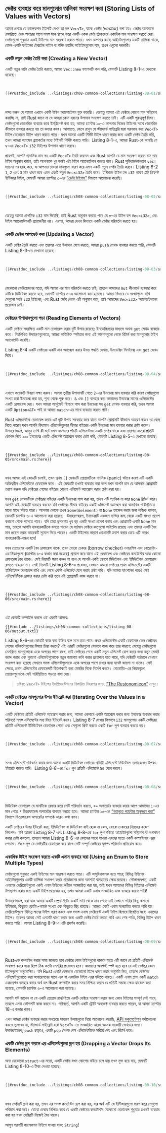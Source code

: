 ## ভেক্টর ব্যবহার করে মানগুলোর তালিকা সংরক্ষণ করা (Storing Lists of Values with Vectors)

আমরা প্রথমে যে কালেকশন টাইপটি দেখব তা হল `Vec<T>`, যাকে *ভেক্টর (vector)* বলা হয়। ভেক্টর আপনাকে মেমরিতে একে অপরের পাশে সমস্ত মান স্থাপন করে একটি একক ডেটা স্ট্রাকচারে একাধিক মান সংরক্ষণ করতে দেয়। ভেক্টরগুলো শুধুমাত্র একই টাইপের মান সংরক্ষণ করতে পারে। যখন আপনার কাছে আইটেমগুলোর একটি তালিকা থাকে, যেমন একটি ফাইলের টেক্সটের লাইন বা শপিং কার্টের আইটেমগুলোর দাম, তখন এগুলো দরকারী।

### একটি নতুন ভেক্টর তৈরি করা (Creating a New Vector)

একটি নতুন খালি ভেক্টর তৈরি করতে, আমরা `Vec::new` ফাংশনটি কল করি, যেমনটি Listing 8-1-এ দেখানো হয়েছে।

<Listing number="8-1" caption="`i32` টাইপের মান ধারণ করার জন্য একটি নতুন, খালি ভেক্টর তৈরি করা">

```rust
{{#rustdoc_include ../listings/ch08-common-collections/listing-08-01/src/main.rs:here}}
```

</Listing>

লক্ষ্য করুন যে আমরা এখানে একটি টাইপ অ্যানোটেশন যুক্ত করেছি। যেহেতু আমরা এই ভেক্টরে কোনো মান সন্নিবেশ করাচ্ছি না, তাই Rust জানে না যে আমরা কোন ধরনের উপাদান সংরক্ষণ করতে চাই। এটি একটি গুরুত্বপূর্ণ বিষয়। ভেক্টরগুলো জেনেরিক ব্যবহার করে ইমপ্লিমেন্ট করা হয়; আমরা চ্যাপ্টার ১০-এ আপনার নিজের টাইপের সাথে জেনেরিক কীভাবে ব্যবহার করতে হয় তা কভার করব। আপাতত, জেনে রাখুন যে স্ট্যান্ডার্ড লাইব্রেরি দ্বারা সরবরাহ করা `Vec<T>` টাইপ যেকোনো টাইপ ধারণ করতে পারে। যখন আমরা একটি নির্দিষ্ট টাইপ ধারণ করার জন্য একটি ভেক্টর তৈরি করি, তখন আমরা অ্যাঙ্গেল ব্র্যাকেটের মধ্যে টাইপটি নির্দিষ্ট করতে পারি। Listing 8-1-এ, আমরা Rust-কে বলেছি যে `v`-এর `Vec<T>` `i32` টাইপের উপাদান ধারণ করবে।

প্রায়শই, আপনি প্রাথমিক মান সহ একটি `Vec<T>` তৈরি করবেন এবং Rust আপনি যে মান সংরক্ষণ করতে চান তার টাইপ অনুমান করবে, তাই আপনাকে খুব কমই এই টাইপ অ্যানোটেশন করতে হবে। Rust সুবিধাজনকভাবে `vec!` ম্যাক্রো সরবরাহ করে, যা আপনার দেওয়া মানগুলো ধারণ করে এমন একটি নতুন ভেক্টর তৈরি করবে। Listing 8-2 `1`, `2` এবং `3` মান ধারণ করে এমন একটি নতুন `Vec<i32>` তৈরি করে। ইন্টিজার টাইপ হল `i32` কারণ এটি ডিফল্ট ইন্টিজার টাইপ, যেমনটি আমরা চ্যাপ্টার ৩-এর [“ডেটা টাইপস”][data-types]<!-- ignore --> বিভাগে আলোচনা করেছি।

<Listing number="8-2" caption="মান ধারণকারী একটি নতুন ভেক্টর তৈরি করা">

```rust
{{#rustdoc_include ../listings/ch08-common-collections/listing-08-02/src/main.rs:here}}
```

</Listing>

যেহেতু আমরা প্রাথমিক `i32` মান দিয়েছি, তাই Rust অনুমান করতে পারে যে `v`-এর টাইপ হল `Vec<i32>`, এবং টাইপ অ্যানোটেশনটি প্রয়োজনীয় নয়। এরপর, আমরা দেখব কিভাবে একটি ভেক্টর পরিবর্তন করতে হয়।

### একটি ভেক্টর আপডেট করা (Updating a Vector)

একটি ভেক্টর তৈরি করতে এবং তারপর এতে উপাদান যোগ করতে, আমরা `push` মেথড ব্যবহার করতে পারি, যেমনটি Listing 8-3-তে দেখানো হয়েছে।

<Listing number="8-3" caption="একটি ভেক্টরে মান যোগ করতে `push` মেথড ব্যবহার করা">

```rust
{{#rustdoc_include ../listings/ch08-common-collections/listing-08-03/src/main.rs:here}}
```

</Listing>

যেকোনো ভেরিয়েবলের মতো, যদি আমরা এর মান পরিবর্তন করতে চাই, তাহলে আমাদের `mut` কীওয়ার্ড ব্যবহার করে এটিকে মিউটেবল করতে হবে, যেমনটি চ্যাপ্টার ৩-এ আলোচনা করা হয়েছে। আমরা ভিতরে যে সংখ্যাগুলো রাখি সেগুলো সবই `i32` টাইপের, এবং Rust ডেটা থেকে এটি অনুমান করে, তাই আমাদের `Vec<i32>` অ্যানোটেশনের প্রয়োজন নেই।

### ভেক্টরের উপাদানগুলো পড়া (Reading Elements of Vectors)

একটি ভেক্টরে সংরক্ষিত একটি মান রেফারেন্স করার দুটি উপায় রয়েছে: ইনডেক্সিংয়ের মাধ্যমে অথবা `get` মেথড ব্যবহার করে। নিম্নলিখিত উদাহরণগুলোতে, আমরা অতিরিক্ত স্পষ্টতার জন্য এই ফাংশনগুলো থেকে রিটার্ন করা মানগুলোর টাইপ অ্যানোটেট করেছি।

Listing 8-4 একটি ভেক্টরের একটি মান অ্যাক্সেস করার উভয় পদ্ধতি দেখায়, ইনডেক্সিং সিনট্যাক্স এবং `get` মেথড দিয়ে।

<Listing number="8-4" caption="একটি ভেক্টরের একটি আইটেম অ্যাক্সেস করতে ইনডেক্সিং সিনট্যাক্স এবং `get` মেথড ব্যবহার করা">

```rust
{{#rustdoc_include ../listings/ch08-common-collections/listing-08-04/src/main.rs:here}}
```

</Listing>

এখানে কয়েকটি বিবরণ লক্ষ্য করুন। আমরা তৃতীয় উপাদানটি পেতে `2`-এর ইনডেক্স মান ব্যবহার করি কারণ ভেক্টরগুলো সংখ্যা দ্বারা ইনডেক্স করা হয়, শূন্য থেকে শুরু করে। `&` এবং `[]` ব্যবহার করা আমাদের ইনডেক্স মানের এলিমেন্টের একটি রেফারেন্স দেয়। যখন আমরা আর্গুমেন্ট হিসাবে পাস করা ইনডেক্স সহ `get` মেথড ব্যবহার করি, তখন আমরা একটি `Option<&T>` পাই যা আমরা `match`-এর সাথে ব্যবহার করতে পারি।

Rust এলিমেন্টকে রেফারেন্স করার এই দুটি উপায় সরবরাহ করে যাতে আপনি প্রোগ্রামটি কীভাবে আচরণ করবে তা বেছে নিতে পারেন যখন আপনি বিদ্যমান এলিমেন্টগুলোর সীমার বাইরের একটি ইনডেক্স মান ব্যবহার করার চেষ্টা করেন। উদাহরণস্বরূপ, আসুন দেখি কী ঘটে যখন আমাদের পাঁচটি এলিমেন্টসহ একটি ভেক্টর থাকে এবং তারপর আমরা প্রতিটি কৌশল দিয়ে ১০০ ইনডেক্সে একটি এলিমেন্ট অ্যাক্সেস করার চেষ্টা করি, যেমনটি Listing 8-5-এ দেখানো হয়েছে।

<Listing number="8-5" caption="পাঁচটি এলিমেন্ট ধারণকারী একটি ভেক্টরের ১০০ ইনডেক্সে এলিমেন্ট অ্যাক্সেস করার চেষ্টা">

```rust,should_panic,panics
{{#rustdoc_include ../listings/ch08-common-collections/listing-08-05/src/main.rs:here}}
```

</Listing>

যখন আমরা এই কোডটি চালাই, তখন প্রথম `[]` মেথডটি প্রোগ্রামটিকে প্যানিক (panic) ঘটাবে কারণ এটি একটি অস্তিত্বহীন এলিমেন্টকে রেফারেন্স করে। এই মেথডটি তখনই ব্যবহার করা ভাল যখন আপনি চান যে আপনার প্রোগ্রামটি ক্র্যাশ করুক যদি ভেক্টরের শেষের বাইরের কোনো এলিমেন্ট অ্যাক্সেস করার চেষ্টা করা হয়।

যখন `get` মেথডটিকে ভেক্টরের বাইরের একটি ইনডেক্স পাস করা হয়, তখন এটি প্যানিক না করে `None` রিটার্ন করে। আপনি এই মেথডটি ব্যবহার করবেন যদি ভেক্টরের সীমার বাইরের একটি এলিমেন্ট অ্যাক্সেস করা স্বাভাবিক পরিস্থিতিতে মাঝে মাঝে ঘটতে পারে। আপনার কোডে তখন `Some(&element)` বা `None` হ্যান্ডেল করার জন্য লজিক থাকবে, যেমনটি চ্যাপ্টার ৬-এ আলোচনা করা হয়েছে। উদাহরণস্বরূপ, ইনডেক্সটি একজন ব্যক্তির কাছ থেকে একটি সংখ্যা প্রবেশ করানো থেকে আসতে পারে। যদি তারা ভুলবশত খুব বড় একটি সংখ্যা প্রবেশ করায় এবং প্রোগ্রামটি একটি `None` মান পায়, তাহলে আপনি ব্যবহারকারীকে বলতে পারেন যে বর্তমান ভেক্টরে কতগুলো আইটেম রয়েছে এবং তাদের একটি বৈধ মান প্রবেশ করার আরেকটি সুযোগ দিতে পারেন। একটি টাইপোর কারণে প্রোগ্রামটি ক্র্যাশ করার চেয়ে এটি আরও ব্যবহারকারী-বান্ধব হবে!

যখন প্রোগ্রামের একটি বৈধ রেফারেন্স থাকে, তখন বোরো চেকার (borrow checker) ওনারশিপ এবং বোরোয়িং-এর নিয়মগুলো (চ্যাপ্টার ৪-এ কভার করা হয়েছে) প্রয়োগ করে যাতে এই রেফারেন্স এবং ভেক্টরের কনটেন্টের অন্য কোনো রেফারেন্স বৈধ থাকে। সেই নিয়মটি স্মরণ করুন যা বলে যে আপনি একই স্কোপে মিউটেবল এবং ইমিউটেবল রেফারেন্স রাখতে পারবেন না। সেই নিয়মটি Listing 8-6-এ প্রযোজ্য, যেখানে আমরা ভেক্টরের প্রথম এলিমেন্টের একটি ইমিউটেবল রেফারেন্স রাখি এবং শেষে একটি এলিমেন্ট যোগ করার চেষ্টা করি। যদি আমরা ফাংশনের পরেও সেই এলিমেন্টটিকে রেফার করার চেষ্টা করি তবে এই প্রোগ্রামটি কাজ করবে না।

<Listing number="8-6" caption="একটি আইটেমের রেফারেন্স রাখার সময় একটি ভেক্টরে একটি এলিমেন্ট যোগ করার চেষ্টা">

```rust,ignore,does_not_compile
{{#rustdoc_include ../listings/ch08-common-collections/listing-08-06/src/main.rs:here}}
```

</Listing>

এই কোডটি কম্পাইল করলে এই এররটি আসবে:

```console
{{#include ../listings/ch08-common-collections/listing-08-06/output.txt}}
```

Listing 8-6-এর কোডটি কাজ করা উচিত বলে মনে হতে পারে: প্রথম এলিমেন্টের একটি রেফারেন্স কেন ভেক্টরের শেষের পরিবর্তনগুলোর বিষয়ে চিন্তা করবে? এই এররটি ভেক্টরগুলো যেভাবে কাজ করে তার কারণে: যেহেতু ভেক্টরগুলো মেমরিতে মানগুলোকে একে অপরের পাশে রাখে, তাই ভেক্টরের শেষে একটি নতুন এলিমেন্ট যোগ করার জন্য নতুন মেমরি বরাদ্দ করার এবং পুরানো এলিমেন্টগুলোকে নতুন জায়গায় কপি করার প্রয়োজন হতে পারে, যদি ভেক্টরটি বর্তমানে যেখানে সংরক্ষণ করা হয়েছে সেখানে সমস্ত এলিমেন্টগুলোকে একে অপরের পাশে রাখার জন্য যথেষ্ট জায়গা না থাকে। সেই ক্ষেত্রে, প্রথম এলিমেন্টের রেফারেন্সটি ডিলোক্যাট করা মেমরির দিকে নির্দেশ করবে। বোরোয়িং-এর নিয়মগুলো প্রোগ্রামগুলোকে সেই পরিস্থিতিতে পড়তে বাধা দেয়।

> দ্রষ্টব্য: `Vec<T>` টাইপের ইমপ্লিমেন্টেশনের বিস্তারিত বিবরণের জন্য, [“The Rustonomicon”][nomicon] দেখুন।

### একটি ভেক্টরের মানগুলোর উপর ইটারেট করা (Iterating Over the Values in a Vector)

একটি ভেক্টরের প্রতিটি এলিমেন্ট অ্যাক্সেস করার জন্য, আমরা একবারে একটি অ্যাক্সেস করার জন্য ইনডেক্স ব্যবহার করার পরিবর্তে সমস্ত এলিমেন্টের মধ্য দিয়ে ইটারেট করব। Listing 8-7 দেখায় কিভাবে `i32` মানগুলোর একটি ভেক্টরের প্রতিটি এলিমেন্টে ইমিউটেবল রেফারেন্স পেতে এবং সেগুলো প্রিন্ট করতে একটি `for` লুপ ব্যবহার করতে হয়।

<Listing number="8-7" caption="একটি `for` লুপ ব্যবহার করে এলিমেন্টগুলোর উপর ইটারেট করে একটি ভেক্টরের প্রতিটি এলিমেন্ট প্রিন্ট করা">

```rust
{{#rustdoc_include ../listings/ch08-common-collections/listing-08-07/src/main.rs:here}}
```

</Listing>

সমস্ত এলিমেন্টে পরিবর্তন করার জন্য আমরা একটি মিউটেবল ভেক্টরের প্রতিটি এলিমেন্টে মিউটেবল রেফারেন্সের উপরও ইটারেট করতে পারি। Listing 8-8-এর `for` লুপ প্রতিটি এলিমেন্টে `50` যোগ করবে।

<Listing number="8-8" caption="একটি ভেক্টরের এলিমেন্টগুলোতে মিউটেবল রেফারেন্সের উপর ইটারেট করা">

```rust
{{#rustdoc_include ../listings/ch08-common-collections/listing-08-08/src/main.rs:here}}
```

</Listing>

মিউটেবল রেফারেন্স যে মানটিকে রেফার করে সেটি পরিবর্তন করতে, `+=` অপারেটর ব্যবহার করার আগে আমাদের `i`-এর মান পেতে `*` ডিরেফারেন্স অপারেটর ব্যবহার করতে হবে। আমরা চ্যাপ্টার ১৫-এর [“ভ্যালুতে পয়েন্টার অনুসরণ করা”][deref]<!-- ignore --> বিভাগে ডিরেফারেন্স অপারেটর সম্পর্কে আরও কথা বলব।

একটি ভেক্টরের উপর ইটারেট করা, ইমিউটেবল বা মিউটেবল যাই হোক না কেন, বোরো চেকারের নিয়মের কারণে নিরাপদ। যদি আমরা Listing 8-7 এবং Listing 8-8-এর `for` লুপ বডিতে আইটেমগুলো সন্নিবেশ বা অপসারণ করার চেষ্টা করতাম, তাহলে আমরা Listing 8-6-এর কোডের সাথে পাওয়া এররের মতো একটি কম্পাইলার এরর পেতাম। `for` লুপ যে ভেক্টরটির রেফারেন্স ধরে রাখে সেটি সম্পূর্ণ ভেক্টরের যুগপৎ পরিবর্তন প্রতিরোধ করে।

### একাধিক টাইপ সংরক্ষণ করতে একটি এনাম ব্যবহার করা (Using an Enum to Store Multiple Types)

ভেক্টরগুলো শুধুমাত্র একই টাইপের মান সংরক্ষণ করতে পারে। এটি অসুবিধাজনক হতে পারে; বিভিন্ন টাইপের আইটেমগুলোর একটি তালিকা সংরক্ষণ করার প্রয়োজনের জন্য অবশ্যই ব্যবহারের ক্ষেত্র রয়েছে। সৌভাগ্যবশত, একটি এনামের ভেরিয়েন্টগুলো একই এনাম টাইপের অধীনে সংজ্ঞায়িত করা হয়, তাই যখন আমাদের বিভিন্ন টাইপের এলিমেন্ট উপস্থাপন করার জন্য একটি টাইপ প্রয়োজন হয়, তখন আমরা একটি এনাম সংজ্ঞায়িত এবং ব্যবহার করতে পারি!

উদাহরণস্বরূপ, ধরা যাক আমরা একটি স্প্রেডশিটের একটি সারি থেকে মান পেতে চাই যেখানে সারির কিছু কলামে ইন্টিজার, কিছুতে ফ্লোটিং-পয়েন্ট সংখ্যা এবং কিছুতে স্ট্রিং রয়েছে। আমরা একটি এনাম সংজ্ঞায়িত করতে পারি যার ভেরিয়েন্টগুলো বিভিন্ন মানের টাইপ ধারণ করবে এবং সমস্ত এনাম ভেরিয়েন্ট একই টাইপ হিসাবে বিবেচিত হবে: এনামের টাইপ। তারপর আমরা সেই এনামটি ধারণ করার জন্য একটি ভেক্টর তৈরি করতে পারি এবং শেষ পর্যন্ত, বিভিন্ন টাইপ ধারণ করতে পারি। আমরা Listing 8-9-এ এটি প্রদর্শন করেছি।

<Listing number="8-9" caption="একটি ভেক্টরে বিভিন্ন টাইপের মান সংরক্ষণ করার জন্য একটি `enum` সংজ্ঞায়িত করা">

```rust
{{#rustdoc_include ../listings/ch08-common-collections/listing-08-09/src/main.rs:here}}
```

</Listing>

Rust-কে কম্পাইল করার সময় জানতে হবে ভেক্টরে কোন টাইপগুলো থাকবে যাতে এটি জানে যে প্রতিটি এলিমেন্ট সংরক্ষণ করার জন্য হিপে ঠিক কতটা মেমরির প্রয়োজন হবে। আমাদের অবশ্যই স্পষ্ট হতে হবে যে এই ভেক্টরে কোন টাইপগুলো অনুমোদিত। যদি Rust একটি ভেক্টরকে যেকোনো টাইপ ধারণ করার অনুমতি দিত, তাহলে ভেক্টরের এলিমেন্টগুলোতে করা অপারেশনের সাথে এক বা একাধিক টাইপ এরর ঘটাতে পারত। একটি এনাম প্লাস একটি `match` এক্সপ্রেশন ব্যবহার করার অর্থ হল Rust কম্পাইল করার সময় নিশ্চিত করবে যে প্রতিটি সম্ভাব্য ক্ষেত্র হ্যান্ডেল করা হয়েছে, যেমনটি চ্যাপ্টার ৬-এ আলোচনা করা হয়েছে।

আপনি যদি জানেন না যে একটি প্রোগ্রাম রানটাইমে একটি ভেক্টরে সংরক্ষণ করার জন্য কোন টাইপের সম্পূর্ণ সেট পাবে, তাহলে এনাম কৌশলটি কাজ করবে না। পরিবর্তে, আপনি একটি ট্রেইট অবজেক্ট ব্যবহার করতে পারেন, যা আমরা চ্যাপ্টার 18-এ কভার করব।

এখন আমরা ভেক্টর ব্যবহার করার সবচেয়ে সাধারণ উপায়গুলো নিয়ে আলোচনা করেছি, [API ডকুমেন্টেশন][vec-api]<!-- ignore --> পর্যালোচনা করতে ভুলবেন না, স্ট্যান্ডার্ড লাইব্রেরি দ্বারা `Vec<T>`-তে সংজ্ঞায়িত আরও অনেক দরকারী মেথডের জন্য। উদাহরণস্বরূপ, `push` ছাড়াও, একটি `pop` মেথড শেষ এলিমেন্টটিকে সরিয়ে দেয় এবং রিটার্ন করে।

### একটি ভেক্টর ড্রপ করলে এর এলিমেন্টগুলো ড্রপ হয় (Dropping a Vector Drops Its Elements)

অন্য যেকোনো `struct`-এর মতো, একটি ভেক্টর যখন স্কোপের বাইরে চলে যায় তখন মুক্ত হয়ে যায়, যেমনটি Listing 8-10-এ টীকা দেওয়া হয়েছে।

<Listing number="8-10" caption="দেখানো হচ্ছে কোথায় ভেক্টর এবং এর এলিমেন্টগুলো ড্রপ করা হয়েছে">

```rust
{{#rustdoc_include ../listings/ch08-common-collections/listing-08-10/src/main.rs:here}}
```

</Listing>

যখন ভেক্টরটি ড্রপ করা হয়, তখন এর সমস্ত কনটেন্টও ড্রপ করা হয়, যার অর্থ এটি যে ইন্টিজারগুলো ধারণ করে সেগুলো পরিষ্কার করা হবে। বোরো চেকার নিশ্চিত করে যে একটি ভেক্টরের কনটেন্টের যেকোনো রেফারেন্স শুধুমাত্র তখনই ব্যবহার করা হয় যখন ভেক্টরটি নিজেই বৈধ থাকে।

আসুন পরবর্তী কালেকশন টাইপে যাওয়া যাক: `String`!

[data-types]: ch03-02-data-types.html#data-types
[nomicon]: ../nomicon/vec/vec.html
[vec-api]: ../std/vec/struct.Vec.html
[deref]: ch15-02-deref.html#following-the-pointer-to-the-value-with-the-dereference-operator
